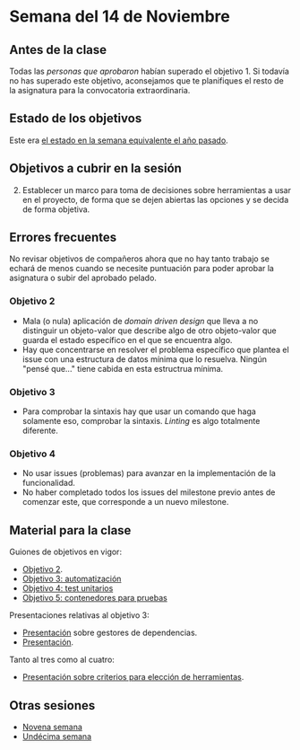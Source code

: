# Semana del 14 de Noviembre

## Antes de la clase

Todas las *personas que aprobaron* habían superado el objetivo 1. Si todavía no
has superado este objetivo, aconsejamos que te planifiques el resto de la
asignatura para la convocatoria extraordinaria.

## Estado de los objetivos

Este era [el estado en la semana equivalente el año
pasado](../sesiones-21-22/semana-10.md).

## Objetivos a cubrir en la sesión

2. Establecer un marco para toma de decisiones sobre herramientas a usar en el
   proyecto, de forma que se dejen abiertas las opciones y se decida de forma
   objetiva.

## Errores frecuentes

No revisar objetivos de compañeros ahora que no hay tanto trabajo se echará de
menos cuando se necesite puntuación para poder aprobar la asignatura o subir del
aprobado pelado.

### Objetivo 2

* Mala (o nula) aplicación de *domain driven design* que lleva a no distinguir
  un objeto-valor que describe algo de otro objeto-valor que guarda el estado
  específico en el que se encuentra algo.
* Hay que concentrarse en resolver el problema específico que plantea el issue
  con una estructura de datos mínima que lo resuelva. Ningún "pensé que..."
  tiene cabida en esta estructrua mínima.

### Objetivo 3

* Para comprobar la sintaxis hay que usar un comando que haga solamente eso,
  comprobar la sintaxis. *Linting* es algo totalmente diferente.

### Objetivo 4

* No usar issues (problemas) para avanzar en la implementación de la
  funcionalidad.
* No haber completado todos los issues del milestone previo antes de comenzar
  este, que corresponde a un nuevo milestone.

## Material para la clase

Guiones de objetivos en vigor:

* [Objetivo 2](https://jj.github.io/IV/documentos/proyecto/2.Entidad).
* [Objetivo 3:
  automatización](http://jj.github.io/IV/documentos/proyecto/3.Automatizar)
* [Objetivo 4: test unitarios](http://jj.github.io/IV/documentos/proyecto/4.Tests)
* [Objetivo 5: contenedores para
  pruebas](http://jj.github.io/IV/documentos/proyecto/5.Docker)


Presentaciones relativas al objetivo 3:
* [Presentación](https://jj.github.io/IV/preso/gestores-deps.html) sobre
  gestores de dependencias.
* [Presentación](https://jj.github.io/IV/preso/gestores-tareas.html).

Tanto al tres como al cuatro:
* [Presentación sobre criterios para elección de herramientas](https://jj.github.io/IV/preso/criterios-herramientas.html).

## Otras sesiones

* [Novena semana](semana-09.md)
* [Undécima semana](semana-11.md)

